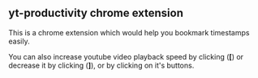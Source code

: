 ## yt-productivity chrome extension

This is a chrome extension which would help you bookmark timestamps easily.

You can also increase youtube video playback speed by clicking (**[**) or decrease it by clicking (**]**), or by clicking on it's buttons.